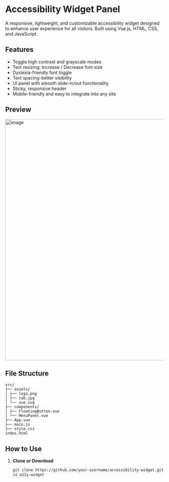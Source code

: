 # Accessibility Widget Panel

A responsive, lightweight, and customizable accessibility widget designed to enhance user experience for all visitors. Built using Vue.js, HTML, CSS, and JavaScript.

## Features

- Toggle high contrast and grayscale modes
- Text resizing: Increase / Decrease font size
- Dyslexia-friendly font toggle
- Text spacing-better visibility
- UI panel with smooth slide-in/out functionality
- Sticky, responsive header
- Mobile-friendly and easy to integrate into any site

## Preview

<img width="1366" height="768" alt="image" src="https://github.com/user-attachments/assets/8931592b-71f8-491d-8977-9d8b0b2cfafd" />


## File Structure

```
src/
├── assets/
│ ├── logo.png
│ ├── tab.jpg
│ └── vue.svg
├── components/
│ ├── FloatingButton.vue
│ └── MenuPanel.vue
├── App.vue
├── main.js
├── style.css
index.html

```

## How to Use

1. **Clone or Download**
   ```bash
   git clone https://github.com/your-username/accessibility-widget.git
   cd a11y-widget
